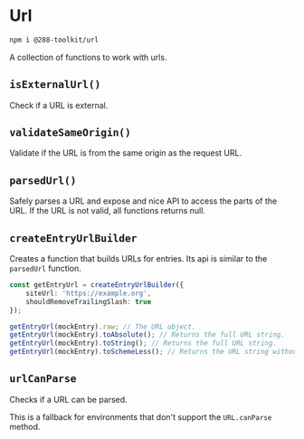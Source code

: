# Url

```sh
npm i @288-toolkit/url
```

A collection of functions to work with urls.

## `isExternalUrl()`

Check if a URL is external.

## `validateSameOrigin()`

Validate if the URL is from the same origin as the request URL.

## `parsedUrl()`

Safely parses a URL and expose and nice API to access the parts of the URL.
If the URL is not valid, all functions returns null.

## `createEntryUrlBuilder`

Creates a function that builds URLs for entries.
Its api is similar to the `parsedUrl` function.

```ts
const getEntryUrl = createEntryUrlBuilder({
	siteUrl: 'https://example.org',
	shouldRemoveTrailingSlash: true
});

getEntryUrl(mockEntry).raw; // The URL object.
getEntryUrl(mockEntry).toAbsolute(); // Returns the full URL string.
getEntryUrl(mockEntry).toString(); // Returns the full URL string.
getEntryUrl(mockEntry).toSchemeLess(); // Returns the URL string without the scheme, composed of the pathname, search, and hash.
```

## `urlCanParse`

Checks if a URL can be parsed.

This is a fallback for environments that don't support the `URL.canParse` method.
